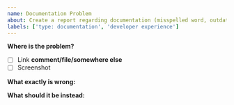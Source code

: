 ```yaml
---
name: Documentation Problem
about: Create a report regarding documentation (misspelled word, outdated info, broken link, missing documentation...)
labels: ['type: documentation', 'developer experience']
---
```


**Where is the problem?**
- [ ] Link **comment/file/somewhere else**
- [ ] Screenshot

**What exactly is wrong:**

**What should it be instead:**

<!--Please consider adding a `good first issue`/`type: 5 min fix` labels if you think this is a simple enough fix-->
